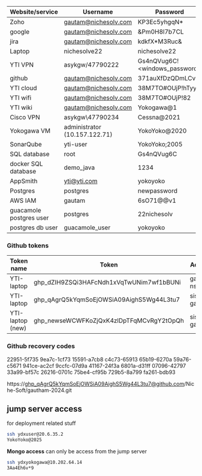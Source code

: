 | **Website/service**     | **Username**                                        | **Password**                  |
| ----------------------- | --------------------------------------------------- | ----------------------------- |
| Zoho                    | [gautam@nichesolv.com](mailto:gautam@nichesolv.com) | KP3Ec5yhgqN*                  |
| google                  | [gautam@nichesolv.com](mailto:gautam@nichesolv.com) | &Pm0H8l7b7CL                  |
| jira                    | [gautam@nichesolv.com](mailto:gautam@nichesolv.com) | kdkfX*M3Ruc&                  |
| Laptop                  | nichesolve22                                        | nichesolve22                  |
| YTI VPN                 | asykgw/47790222                                     | Gs4nQVug6C!<windows_password> |
| github                  | [gautam@nichesolv.com](mailto:gautam@nichesolv.com) | 371auXfDzQDmLCv               |
| YTI cloud               | [gautam@nichesolv.com](mailto:gautam@nichesolv.com) | 38M7TO#OUjP!hTyy              |
| YTI wifi                | [gautam@nichesolv.com](mailto:gautam@nichesolv.com) | 38M7TO#OUjP!82                |
| YTI wiki                | [gautam@nichesolv.com](mailto:gautam@nichesolv.com) | Yokogawa@1                    |
| Cisco VPN               | asykgw\47790234                                     | Cessna@2021                   |
| Yokogawa VM             | administrator (10.157.122.71)                       | YokoYoko@2020                 |
| SonarQube               | yti-user                                            | YokoYoko;2005                 |
| SQL database            | root                                                | Gs4nQVug6C                    |
| docker SQL database     | demo_java                                           | 1234                          |
| AppSmith                | yti@yti.com                                         | yokoyoko                      |
| Postgres                | postgres                                            | newpassword                   |
| AWS IAM                 | gautam                                              | 6sO71@@v1                     |
| guacamole postgres user | postgres                                            | 22nichesolv                   |
| postgres db user        | guacamole_user                                      | yokoyoko                      |

### Github tokens

| Token name       | Token                                    | Account       |
| ---------------- | ---------------------------------------- | ------------- |
| YTI-laptop       | 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 | gautam-ns     |
| YTI-laptop       | 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 | sistla-gautam |
| YTI-laptop (new) | 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 | sistla-gautam |

### Github recovery codes
22951-5f735 9ea7c-1cf73 15591-a7cb8 c4c73-65913 65b19-6270a 59a76-c5671 941ce-ac2cf 9ccfc-07d9a 41167-24f3a 6801a-d31ff 07096-42797 33a99-bf57c 26216-0701c 75be4-cf95b 729b5-8a799 fa261-bdb93

https://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@github.com/Niche-Soft/gautham-2024.git


## jump server access
for deployment related stuff
```bash
ssh ydxuser@20.6.35.2
YokoYoko@2025
```
**Mongo access**
can only  be access from the jump server 
```bash
ssh ydxyokogawa@10.202.64.14
3Aa4Eh6v*9 
```
